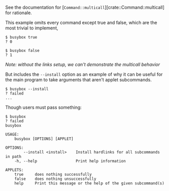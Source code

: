 See the documentation for [`Command::multicall`][crate::Command::multicall] for rationale.

This example omits every command except true and false,
which are the most trivial to implement,
```console
$ busybox true
? 0

$ busybox false
? 1

```
*Note: without the links setup, we can't demonstrate the multicall behavior*

But includes the `--install` option as an example of why it can be useful
for the main program to take arguments that aren't applet subcommands.
```console
$ busybox --install
? failed
...

```

Though users must pass something:
```console
$ busybox
? failed
busybox 

USAGE:
    busybox [OPTIONS] [APPLET]

OPTIONS:
        --install <install>    Install hardlinks for all subcommands in path
    -h, --help                 Print help information

APPLETS:
    true     does nothing successfully
    false    does nothing unsuccessfully
    help     Print this message or the help of the given subcommand(s)

```
